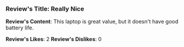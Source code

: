 ### Review's Title: Really Nice

**Review's Content**:
This laptop is great value, but it doesn't have good battery life.

**Review's Likes**: 2
**Review's Dislikes**: 0
